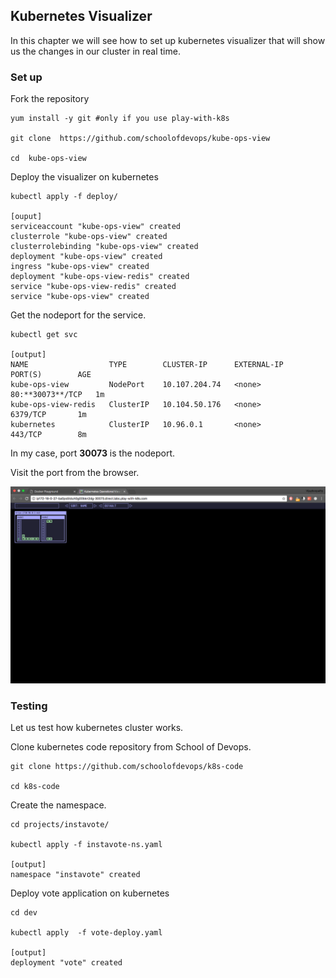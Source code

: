 ## Kubernetes Visualizer

In this chapter we will see how to set up kubernetes visualizer that will show us the changes in our cluster in real time.

### Set up

Fork the repository

```
yum install -y git #only if you use play-with-k8s

git clone  https://github.com/schoolofdevops/kube-ops-view

cd  kube-ops-view
```

Deploy the visualizer on kubernetes

```
kubectl apply -f deploy/

[ouput]
serviceaccount "kube-ops-view" created
clusterrole "kube-ops-view" created
clusterrolebinding "kube-ops-view" created
deployment "kube-ops-view" created
ingress "kube-ops-view" created
deployment "kube-ops-view-redis" created
service "kube-ops-view-redis" created
service "kube-ops-view" created
```

Get the nodeport for the service.

```
kubectl get svc

[output]
NAME                  TYPE        CLUSTER-IP      EXTERNAL-IP   PORT(S)        AGE
kube-ops-view         NodePort    10.107.204.74   <none>        80:**30073**/TCP   1m
kube-ops-view-redis   ClusterIP   10.104.50.176   <none>        6379/TCP       1m
kubernetes            ClusterIP   10.96.0.1       <none>        443/TCP        8m
```

In my case, port **30073** is the nodeport.

Visit the port from the browser.

![kube-visualizer](images/kube-visualizer.png)

### Testing

Let us test how kubernetes cluster works.

Clone kubernetes code repository from School of Devops.

```
git clone https://github.com/schoolofdevops/k8s-code

cd k8s-code
```

Create the namespace.

```
cd projects/instavote/

kubectl apply -f instavote-ns.yaml

[output]
namespace "instavote" created
```

Deploy vote application on kubernetes

```
cd dev

kubectl apply  -f vote-deploy.yaml

[output]
deployment "vote" created
```
